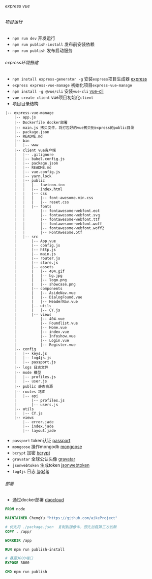 ###### express vue

###### 项目运行
-   `npm run dev` 开发运行
-   `npm run publish-install` 发布前安装依赖
-   `npm run publish` 发布启动服务

###### express环境搭建
-   `npm install express-generator -g` 安装`express`项目生成器 [express](http://www.expressjs.com.cn/starter/generator.html)
-   `express express-vue-manage` 初始化项目`express-vue-manage`
-   `npm install -g @vue/cli` 安装`vue-cli` [vue-cli](https://cli.vuejs.org/zh/guide/installation.html)
-   `vue create client` vue项目初始化`client`
-   项目目录结构

```
|-- express-vue-manage
    |-- app.js
    |-- Dockerfile docker部署
    |-- main.js 拷贝文件，将打包好的vue拷贝到express的public目录
    |-- package.json
    |-- README.md
    |-- bin
    |   |-- www
    |-- client vue客户端
    |   |-- .gitignore
    |   |-- babel.config.js
    |   |-- package.json
    |   |-- README.md
    |   |-- vue.config.js
    |   |-- yarn.lock
    |   |-- public
    |   |   |-- favicon.ico
    |   |   |-- index.html
    |   |   |-- css
    |   |   |   |-- font-awesome.min.css
    |   |   |   |-- reset.css
    |   |   |-- fonts
    |   |       |-- fontawesome-webfont.eot
    |   |       |-- fontawesome-webfont.svg
    |   |       |-- fontawesome-webfont.ttf
    |   |       |-- fontawesome-webfont.woff
    |   |       |-- fontawesome-webfont.woff2
    |   |       |-- FontAwesome.otf
    |   |-- src
    |       |-- App.vue
    |       |-- config.js
    |       |-- http.js
    |       |-- main.js
    |       |-- router.js
    |       |-- store.js
    |       |-- assets
    |       |   |-- 404.gif
    |       |   |-- bg.jpg
    |       |   |-- logo.png
    |       |   |-- showcase.png
    |       |-- components
    |       |   |-- AsideNav.vue
    |       |   |-- DialogFound.vue
    |       |   |-- HeaderNav.vue
    |       |-- utils
    |       |   |-- CY.js
    |       |-- views
    |           |-- 404.vue
    |           |-- Foundlist.vue
    |           |-- Home.vue
    |           |-- index.vue
    |           |-- Infoshow.vue
    |           |-- Login.vue
    |           |-- Register.vue
    |-- config
    |   |-- keys.js
    |   |-- log4js.js
    |   |-- passport.js
    |-- logs 日志文件
    |-- mode 模型
    |   |-- profiles.js
    |   |-- user.js
    |-- public 静态资源
    |-- routes 路由
    |   |-- api
    |       |-- profiles.js
    |       |-- users.js
    |-- utils
    |   |-- CY.js
    |-- views
        |-- error.jade
        |-- index.jade
        |-- layout.jade
```

-   `passport` token认证 [passport](https://github.com/jaredhanson/passport)
-   `mongoose` 操作mongodb [mongoose](https://github.com/Automattic/mongoose)
-   `bcrypt` 加密 [bcrypt](https://github.com/kelektiv/node.bcrypt.js)
-   `gravatar` 全球公认头像 [gravatar](https://github.com/emerleite/node-gravatar)
-   `jsonwebtoken` 生成token [jsonwebtoken](https://github.com/auth0/node-jsonwebtoken)
-   `log4js` 日志 [log4js](https://github.com/log4js-node/log4js-node)

###### 部署
-   通过docker部署 [daocloud](https://dashboard.daocloud.io/)

```dockerfile
FROM node

MAINTAINER ChengYu "https://github.com/aikeProject"

# 优先将 ./package.json  复制到镜像中，预先加载第三方依赖
COPY . /app/

WORKDIR /app

RUN npm run publish-install

# 暴露3000端口
EXPOSE 3000

CMD npm run publish
```